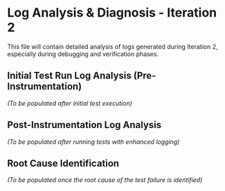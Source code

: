 # Log Analysis & Diagnosis - Iteration 2

This file will contain detailed analysis of logs generated during Iteration 2, especially during debugging and verification phases.

## Initial Test Run Log Analysis (Pre-Instrumentation)

*(To be populated after initial test execution)*

## Post-Instrumentation Log Analysis

*(To be populated after running tests with enhanced logging)*

## Root Cause Identification

*(To be populated once the root cause of the test failure is identified)*